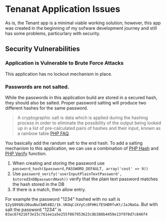 # Tenanat Application Issues

As is, the Tenant app is a minimal viable working solution; however, this app was created in the beginning of my sofware development journey and still has some problems, particurlary with security.

## Security Vulnerabilities

### Application is Vulnerable to Brute Force Attacks

This application has no lockout mechanism in place.

### Passwords are not salted.

While the passwords in this application build are stored in a secured hash, they should also be salted. Proper password salting will produce two different hashes for the same password. 

> A cryptographic salt is data which is applied during the hashing process in order to eliminate the possibility of the output being looked up in a list of pre-calculated pairs of hashes and their input, known as a rainbow table [PHP FAQ](https://www.php.net/manual/en/faq.passwords.php). 

You basically add the random salt to the end hash. To add a salting mechanism to this application, we can use a combination of [PHP Hash](https://www.php.net/manual/en/function.password-hash.php) and [PHP Verify](https://www.php.net/manual/en/function.password-verify.php) function.

1. When creating and storing the password use `password_hash($password,PASSWORD_DEFAULT, array('cost' => 9))`
2. Use `password_verify('userInputPlainTextPassword', $storedInDBpasswordHash))` verify that the plain text password matches the hash stored in the DB
3. If there is a match, then allow entry.

For example the password "1234" hashed with no salt is `$2y$09$NiO0auNuCbW54B2/1k.VKOqCikVyCc0FHHifESHDRfuKt/JaJNaGa`. But with salt the password "1234" is `03ac674216f3e15c761ee1a5e255f067953623c8b388b4459e13f978d7c846f4`